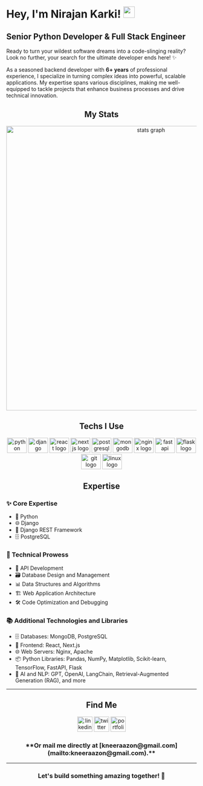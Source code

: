 # Hey, I'm Nirajan Karki! <img src="https://raw.githubusercontent.com/MartinHeinz/MartinHeinz/master/wave.gif" width="30px">

## Senior Python Developer & Full Stack Engineer  

Ready to turn your wildest software dreams into a code-slinging reality? Look no further, your search for the ultimate developer ends here! ✨  

As a seasoned backend developer with **6+ years** of professional experience, I specialize in turning complex ideas into powerful, scalable applications. My expertise spans various disciplines, making me well-equipped to tackle projects that enhance business processes and drive technical innovation.  

<h2 align="center">My Stats</h2>

<div align="center">
  <img src="http://github-profile-summary-cards.vercel.app/api/cards/profile-details?username=kneeraazon404&theme=bear" width=750  alt="stats graph"/>
</div>

<h2 align="center">Techs I Use</h2>

<div align="center">
  <img src="https://cdn.jsdelivr.net/gh/devicons/devicon/icons/python/python-original.svg" height="40" width="52" alt="python logo"  />
  <img src="https://cdn.jsdelivr.net/gh/devicons/devicon/icons/django/django-plain.svg" height="40" width="52" alt="django logo"  />
  <img src="https://cdn.jsdelivr.net/gh/devicons/devicon/icons/react/react-original.svg" height="40" width="52" alt="react logo"  />
  <img src="https://cdn.jsdelivr.net/gh/devicons/devicon/icons/nextjs/nextjs-original.svg" height="40" width="52" alt="nextjs logo"  />
  <img src="https://cdn.jsdelivr.net/gh/devicons/devicon/icons/postgresql/postgresql-original.svg" height="40" width="52" alt="postgresql logo"  />
  <img src="https://cdn.jsdelivr.net/gh/devicons/devicon/icons/mongodb/mongodb-original.svg" height="40" width="52" alt="mongodb logo"  />
  <img src="https://cdn.jsdelivr.net/gh/devicons/devicon/icons/nginx/nginx-original.svg" height="40" width="52" alt="nginx logo"  />
  <img src="https://cdn.jsdelivr.net/gh/devicons/devicon/icons/fastapi/fastapi-original.svg" height="40" width="52" alt="fastapi logo"  />
  <img src="https://cdn.jsdelivr.net/gh/devicons/devicon/icons/flask/flask-original.svg" height="40" width="52" alt="flask logo"  />
  <img src="https://cdn.jsdelivr.net/gh/devicons/devicon/icons/git/git-plain.svg" height="40" width="52" alt="git logo"  />
  <img src="https://cdn.jsdelivr.net/gh/devicons/devicon/icons/linux/linux-original.svg" height="40" width="52" alt="linux logo"  />
</div>

<h2 align="center">Expertise</h2>

### ✨ Core Expertise  
- 🐍 Python  
- 🌐 Django  
- 🚀 Django REST Framework  
- 🗄️ PostgreSQL  

### 🔧 Technical Prowess  
- 🔗 API Development  
- 🗃️ Database Design and Management  
- 📊 Data Structures and Algorithms  
- 🏗️ Web Application Architecture  
- 🛠️ Code Optimization and Debugging  

### 📚 Additional Technologies and Libraries  
- 🗄️ Databases: MongoDB, PostgreSQL  
- 🎨 Frontend: React, Next.js  
- 🌐 Web Servers: Nginx, Apache  
- 📦 Python Libraries: Pandas, NumPy, Matplotlib, Scikit-learn, TensorFlow, FastAPI, Flask  
- 🤖 AI and NLP: GPT, OpenAI, LangChain, Retrieval-Augmented Generation (RAG), and more  

---

<h2 align="center">Find Me</h2>

<div align="center">
  <a href="https://www.linkedin.com/in/kneeraazon" target="_blank" rel="noopener noreferrer"> <img src="https://img.shields.io/static/v1?message=LinkedIn&logo=linkedin&label=&color=0A66C2&logoColor=white&labelColor=&style=for-the-badge" height="40" alt="linkedin logo"  /></a>
  <a href="https://www.x.com/kneeraazon" target="_blank" rel="noopener noreferrer"> <img src="https://img.shields.io/static/v1?message=Twitter&logo=twitter&label=&color=1DA1F2&logoColor=white&labelColor=&style=for-the-badge" height="40" alt="twitter logo"  /></a>
  <a href="http://kneeraazon.com" target="_blank" rel="noopener noreferrer"> <img src="https://img.shields.io/static/v1?message=Portfolio&logo=portfolio&label=&color=000000&logoColor=white&labelColor=&style=for-the-badge" height="40" alt="portfolio logo"  /></a>
</div>

<h3 align="center">**Or mail me directly at [kneeraazon@gmail.com](mailto:kneeraazon@gmail.com).**</h3>

---

<h3 align="center">Let's build something amazing together! 🚀</h3>
